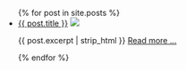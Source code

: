 <ul>
  {% for post in site.posts %}
    <li>
      <a href="{{ post.url }}">{{ post.title }}</a>
      <img src="{{ site.baseurl }}/{{ post.image }}">
      <p>{{ post.excerpt | strip_html }} <a href="{{ post.url }}">Read more …</a></p>
    </li>
  {% endfor %}
</ul>